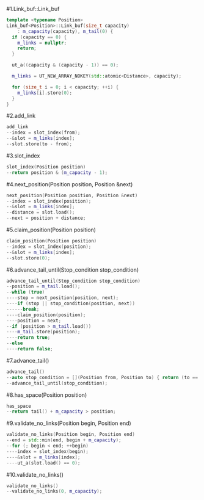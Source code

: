 #1.Link_buf<Position>::Link_buf

```cpp
template <typename Position>
Link_buf<Position>::Link_buf(size_t capacity)
    : m_capacity(capacity), m_tail(0) {
  if (capacity == 0) {
    m_links = nullptr;
    return;
  }

  ut_a((capacity & (capacity - 1)) == 0);

  m_links = UT_NEW_ARRAY_NOKEY(std::atomic<Distance>, capacity);

  for (size_t i = 0; i < capacity; ++i) {
    m_links[i].store(0);
  }
}

```

#2.add_link

```cpp
add_link
--index = slot_index(from);
--&slot = m_links[index];
--slot.store(to - from);
```

#3.slot_index

```cpp
slot_index(Position position)
--return position & (m_capacity - 1);
```

#4.next_position(Position position, Position &next)

```cpp
next_position(Position position, Position &next)
--index = slot_index(position);
--&slot = m_links[index];
--distance = slot.load();
--next = position + distance;
```

#5.claim_position(Position position)

```cpp
claim_position(Position position)
--index = slot_index(position);
--&slot = m_links[index];
--slot.store(0);
```

#6.advance_tail_until(Stop_condition stop_condition)

```cpp
advance_tail_until(Stop_condition stop_condition)
--position = m_tail.load();
--while (true)
----stop = next_position(position, next);
----if (stop || stop_condition(position, next))
------break;
----claim_position(position);
----position = next;
--if (position > m_tail.load())
----m_tail.store(position);
----return true;
--else
----return false;
```

#7.advance_tail()

```cpp
advance_tail()
--auto stop_condition = [](Position from, Position to) { return (to == from); };
--advance_tail_until(stop_condition);
```

#8.has_space(Position position)

```cpp
has_space
--return tail() + m_capacity > position;
```

#9.validate_no_links(Position begin, Position end)

```cpp
validate_no_links(Position begin, Position end)
--end = std::min(end, begin + m_capacity);
--for (; begin < end; ++begin)
----index = slot_index(begin);
----&slot = m_links[index];
----ut_a(slot.load() == 0);

```
#10.validate_no_links()

```cpp
validate_no_links()
--validate_no_links(0, m_capacity);
```







